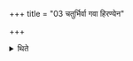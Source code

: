 +++
title = "03 चतुर्भिर्वा गवा हिरण्येन"

+++

<details><summary>थिते</summary>

चतुर्भिर्वा गवा हिरण्येन वाससाजयेत्येकेषाम् ३
</details>
